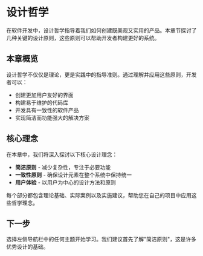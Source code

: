 # 设计哲学

在软件开发中，设计哲学指导着我们如何创建既美观又实用的产品。本章节探讨了几种关键的设计原则，这些原则可以帮助开发者构建更好的系统。

## 本章概览

设计哲学不仅仅是理论，更是实践中的指导准则。通过理解并应用这些原则，开发者可以：

- 创建更加用户友好的界面
- 构建易于维护的代码库
- 开发具有一致性的软件产品
- 实现简洁而功能强大的解决方案

## 核心理念

在本章中，我们将深入探讨以下核心设计理念：

- **简洁原则** - 减少复杂性，专注于必要功能
- **一致性原则** - 确保设计元素在整个系统中保持统一
- **用户体验** - 以用户为中心的设计方法和原则

每个部分都包含理论基础、实际案例以及实施建议，帮助您在自己的项目中应用这些哲学理念。

## 下一步

选择左侧导航栏中的任何主题开始学习。我们建议首先了解"简洁原则"，这是许多优秀设计的基础。 